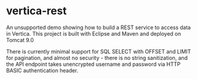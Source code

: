 # vertica-rest

An unsupported demo showing how to build a REST service to access data in Vertica.  This project is built with Eclipse and Maven and deployed on Tomcat 9.0

There is currently minimal support for SQL SELECT with OFFSET and LIMIT for pagination, and almost no security - there is no string sanitization, and the API endpoint takes unencrypted username and password via HTTP BASIC authentication header.

